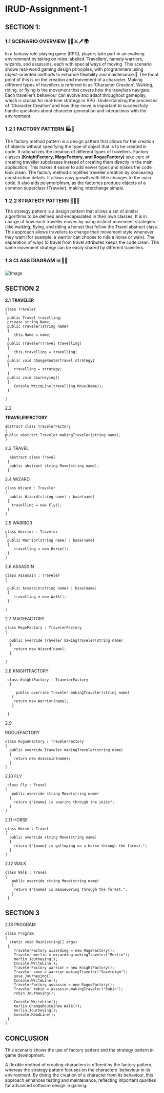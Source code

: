 # IRUD-Assignment-1

<h2>SECTION 1:</h2>
 
<h3> 1.1 SCENARIO OVERVIEW 🧙‍♂️⚔️🗡️🌍</h3>

In a fantasy role-playing game (RPG), players take part in an evolving environment by taking on roles labelled ‘Travellers’, namely warriors, wizards, and assassins, each with special ways of moving. This scenario shows real-world gaming design principles, with programmers using object-oriented methods to enhance flexibility and maintenance.🔄
The focal point of this is on the creation and movement of a character. Making different types of travellers is referred to as ‘Character Creation’. Walking, riding, or flying is the movement that covers how the travellers navigate. Each traveller’s behaviour can evolve and adapt throughout gameplay, which is crucial for real-time strategy or RPG.
Understanding the processes of ‘Character Creation’ and how they move is important to successfully handle questions about character generation and interactions with the environment.

<h3> 1.2.1 FACTORY PATTERN 🏭👤 </h3>
The factory method pattern is a design pattern that allows for the creation of objects without specifying the type of object that is to be created in code. It rationalizes the creation of different types of travellers. Factory classes <b>(KnightFactory, MageFactory, and RogueFactory)</b> take care of creating traveller subclasses instead of creating them directly in the main application. This makes it easier to add newer types and makes the code look clean.
The factory method simplifies traveller creation by concealing construction details. It allows easy growth with little changes to the main code. It also aids polymorphism, as the factories produce objects of a common superclass (Traveler), making interchange simple.

<h3> 1.2.2 STRATEGY PATTERN 🧠📜🐎 </h3>
The strategy pattern is a design pattern that allows a set of similar algorithms to be defined and encapsulated in their own classes. It is in charge of how each traveller moves by using distinct movement strategies (like walking, flying, and riding a horse) that follow the Travel abstract class.
This approach allows travellers to change their movement style whenever they want (for example, a warrior can choose to ride a horse or walk). The separation of ways to travel from travel attributes keeps the code clean. The same movement strategy can be easily shared by different travellers.

<h3> 1.3 CLASS DIAGRAM 📊📐🧾 </h3>




 ![Image](https://github.com/user-attachments/assets/154ade8c-629d-40a8-898c-81fc7ed79772)




<h2>SECTION 2</h2>

<b> 2.1 TRAVELER </b>

    class Traveler
    {
     public Travel travelling;
     private string Name;
     public Traveler(string name)
     {
        this.Name = name;
     }
     public Traveler(Travel travelling)
     {
        this.travelling = travelling;
     }
     public void ChangeRoute(Travel strategy)
     {
        travelling = strategy;
     }
     public void Journeying()
     {
        Console.WriteLine(travelling.Move(Name));
     }
    
    }
<p>2.2 </p>

<b>TRAVELERFACTORY</b>

    abstract class TravelerFactory
    {
    public abstract Traveler makingTraveler(string name);  
    }
2.3
TRAVEL

      abstract class Travel
     {
      public abstract string Move(string name); 
     }
2.4
WIZARD

    class Wizard : Traveler
    {
      public Wizard(string name) : base(name)
     {
       travelling = new Fly();  
     }
    }

2.5
WARRIOR

    class Warrior : Traveler
    {
     public Warrior(string name) : base(name)
     {
        travelling = new Horse();
     }
    }
2.6 
ASSASSIN

    class Assassin : Traveler
    {

     public Assassin(string name) : base(name)
     {
        travelling = new Walk();
     }
    
    }
2.7 
MAGEFACTORY

    class MageFactory : TravelerFactory
    {

      public override Traveler makingTraveler(string name)
      {
        return new Wizard(name);
      }
    
    }
2.8 
KNIGHTFACTORY
 
     
     class KnightFactory : TravelerFactory
      {

         public override Traveler makingTraveler(string name)
       {
        return new Warrior(name);
       }
    
     }
2.9

ROGUEFACTORY

    class RogueFactory : TravelerFactory
    {
      public override Traveler makingTraveler(string name)
      {
        return new Assassin(name);
      }  
    }
2.10 
FLY
     
     class Fly : Travel
    {
       public override string Move(string name)
      {
        return $"{name} is soaring through the skies";
      } 
    }
2.11
HORSE

    class Horse : Travel
    {
      public override string Move(string name)
      {
        return $"{name} is galloping on a horse through the forest.";
      }  
    }
2.12
WALK

    class Walk : Travel
    {
       public override string Move(string name)
       {
        return $"{name} is manuevering through the forest.";
       }
     }


<h2>SECTION 3</h2>

2.13 PROGRAM

    class Program
    {
      static void Main(string[] args)
     {
        TravelerFactory wizarding = new MageFactory();
        Traveler merlin = wizarding.makingTraveler("Merlin");
        merlin.Journeying();
        Console.WriteLine();
        TravelerFactory warrior = new KnightFactory();
        Traveler sove = warrior.makingTraveler("Sovereign");
        sove.Journeying();
        Console.WriteLine();
        TravelerFactory assassin = new RogueFactory();
        Traveler robin = assassin.makingTraveler("Robin");
        robin.Journeying();

        Console.WriteLine();
        merlin.ChangeRoute(new Walk());
        merlin.Journeying();
        Console.ReadLine();
     }
    }

<h2> CONCLUSION </h2>
<p>This scenario shows the use of factory pattern and the strategy pattern in game development.</p> A flexible method of creating characters is offered by the factory pattern, whereas the strategy pattern focuses on the characters’ behaviour in its environment. By diving the creation of a character from its behaviour, this approach enhances testing and maintenance, reflecting important qualities for advanced software design in gaming.



 

